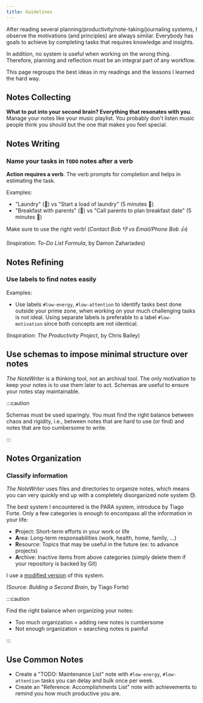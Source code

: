 ```yaml
---
title: Guidelines
---
```



After reading several planning/productivity/note-taking/journaling systems, I observe the motivations (and principles) are always similar. Everybody has goals to achieve by completing tasks that requires knowledge and insights.

In addition, no system is useful when working on the wrong thing. Therefore, planning and reflection must be an integral part of any workflow.

This page regroups the best ideas in my readings and the lessons I learned the hard way.


## Notes Collecting

**What to put into your second brain? Everything that resonates with you**. Manage your notes like your music playlist. You probably don't listen music people think you should but the one that makes you feel special.


## Notes Writing

### Name your tasks in `TODO` notes after a verb

**Action requires a verb**. The verb prompts for completion and helps in estimating the task.

Examples:
* "Laundry" (🤷) vs "Start a load of laundry" (5 minutes 💪)
* "Breakfast with parents" (🤷) vs "Call parents to plan breakfast date" (5 minutes 💪)

Make sure to use the right verb! (_Contact Bob 👎 vs Email/Phone Bob 👍_)

(Inspiration: _To-Do List Formula_, by Damon Zahariades)


## Notes Refining

### Use labels to find notes easily

Examples:

* Use labels `#low-energy`, `#low-attention` to identify tasks best done outside your prime zone, when working on your much challenging tasks is not ideal. Using separate labels is preferable to a label `#low-motivation` since both concepts are not identical.

(Inspiration: _The Productivity Project_, by Chris Bailey)


## Use schemas to impose minimal structure over notes

_The NoteWriter_ is a thinking tool, not an archival tool. The only motivation to keep your notes is to use them later to act. Schemas are useful to ensure your notes stay maintainable.

:::caution

Schemas must be used sparingly. You must find the right balance between chaos and rigidity, i.e., between notes that are hard to use (or find) and notes that are too cumbersome to write.

:::


## Notes Organization


### Classify information

_The NoteWriter_ uses files and directories to organize notes, which means you can very quickly end up with a completely disorganized note system 😓.

The best system I encountered is the PARA system, introduce by Tiago Forte. Only a few categories is enough to encompass all the information in your life:

* **P**roject: Short-term efforts in your work or life
* **A**rea: Long-term responsabilities (work, health, home, family, ...)
* **R**esource: Topics that may be useful in the future (ex: to advance projects)
* **A**rchive: Inactive items from above categories (simply delete them if your repository is backed by Git)

I use a [modified version](./my-workflow.md) of this system.

(Source: _Bulding a Second Brain_, by Tiago Forte)

:::caution

Find the right balance when organizing your notes:

* Too much organization = adding new notes is cumbersome
* Not enough organization = searching notes is painful

:::


## Use Common Notes

* Create a "TODO: Maintenance List" note with `#low-energy`, `#low-attention` tasks you can delay and bulk once per week.
* Create an "Reference: Accomplishments List" note with achievements to remind you how much productive you are.
